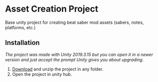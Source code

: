 # Asset Creation Project
Base unity project for creating beat saber mod assets (sabers, notes, platforms, etc.)

## Installation
*The project was made with Unity 2019.3.15 but you can open it in a newer version and just accept the prompt Unity gives you about upgrading.*

1) [Download](https://github.com/ToniMacaroni/AssetCreationProject/archive/refs/heads/main.zip) and unzip the project in any folder.
2) Open the project in unity hub.

